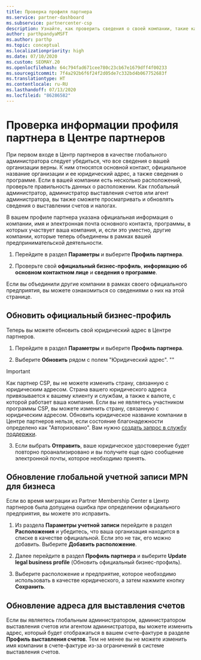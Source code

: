 ```yaml
---
title: Проверка профиля партнера
ms.service: partner-dashboard
ms.subservice: partnercenter-csp
description: Узнайте, как проверить сведения о своей компании, такие как основной контакт, адрес и сведения о программе. Вы можете также обновить свой юридический адрес и адрес для выставления счетов.
author: parthpandyaMSFT
ms.author: parthp
ms.topic: conceptual
ms.localizationpriority: high
ms.date: 07/10/2020
ms.custom: SEOMAY.20
ms.openlocfilehash: 64c794fad671cee780c23cb67e1679dff4f00233
ms.sourcegitcommit: 7f4a292b6f6f24f2d05de7c332bd4b067752683f
ms.translationtype: HT
ms.contentlocale: ru-RU
ms.lasthandoff: 07/13/2020
ms.locfileid: "86286582"
---
```

# <a name="verify-your-partner-profile-information-in-partner-center"></a>Проверка информации профиля партнера в Центре партнеров

При первом входе в Центр партнеров в качестве глобального администратора следует убедиться, что все сведения о вашей организации верны. К ним относятся основной контакт, официальное название организации и ее юридический адрес, а также сведения о программе. Если в вашей компании есть несколько расположений, проверьте правильность данных о расположении. Как глобальный администратор, администратор выставления счетов или агент администратора, вы также сможете просматривать и обновлять сведения о выставлении счетов и налогах.

В вашем профиле партнера указана официальная информация о компании, имя и электронная почта основного контакта, программы, в которых участвует ваша компания, и, если это уместно, другие компании, которые теперь объединены в рамках вашей предпринимательской деятельности.

1. Перейдите в раздел **Параметры** и выберите **Профиль партнера**.

2. Проверьте свой **официальный бизнес-профиль**, **информацию об основном контактном лице** и **сведения о программе**.

Если вы объединили другие компании в рамках своего официального предприятия, вы можете ознакомиться со сведениями о них на этой странице.

## <a name="update-your-legal-business-profile"></a>Обновить официальный бизнес-профиль

Теперь вы можете обновить свой юридический адрес в Центре партнеров.

1. Перейдите в раздел **Параметры** и выберите **Профиль партнера**. 

2. Выберите **Обновить** рядом с полем "Юридический адрес". ""

>[!Important]
>Как партнер CSP, вы не можете изменить страну, связанную с юридическим адресом. Страна вашего юридического адреса привязывается к вашему клиенту и службам, а также к валюте, с которой работает ваша компания. Если вы не являетесь участником программы CSP, вы можете изменить страну, связанную с юридическим адресом. Обновить юридическое название компании в Центре партнеров нельзя, если состояние благонадежности определено как "Авторизовано". Вам нужно [создать запрос в службу поддержки](https://partner.microsoft.com/dashboard/support/csp/servicerequests/create?stage=2&topicid=eb74583c-61b3-2124-bffc-00920e0ae772).

3. Если выбрать **Отправить**, ваше юридическое удостоверение будет повторно проанализировано и вы получите еще одно сообщение электронной почты, которое необходимо принять.

## <a name="update-your-mpn-global-business-account"></a>Обновление глобальной учетной записи MPN для бизнеса

Если во время миграции из Partner Membership Center в Центр партнеров была допущена ошибка при определении официального предприятия, вы можете это исправить.

1. Из раздела **Параметры учетной записи** перейдите в раздел **Расположения** и убедитесь, что ваша организация находится в списке в качестве официальной. Если это не так, его можно добавить. Выберите **Добавить расположение**.

2. Далее перейдите в раздел **Профиль партнера** и выберите **Update legal business profile** (Обновить официальный бизнес-профиль).

3. Выберите расположение и предприятие, которое необходимо использовать в качестве юридического, а затем нажмите кнопку **Сохранить**.

## <a name="update-your-billing-address"></a>Обновление адреса для выставления счетов

Если вы являетесь глобальным администратором, администратором выставления счетов или агентом администратора, вы можете изменить адрес, который будет отображаться в вашем счете-фактуре в разделе **Профиль выставления счетов**. Тем не менее вы не можете изменить имя компании в счете-фактуре из-за ограничений в системе выставления счетов.

 


